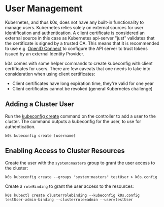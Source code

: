 <!--
SPDX-FileCopyrightText: 2021 k0s authors

SPDX-License-Identifier: CC-BY-SA-4.0
-->

# User Management

Kubernetes, and thus k0s, does not have any built-in functionality to manage users. Kubernetes relies solely on external sources for user identification and authentication. A client certificate is considered an external source in this case as Kubernetes api-server "just" validates that the certificate is signed by a trusted CA. This means that it is recommended to use e.g. [OpenID Connect](./examples/oidc/oidc-cluster-configuration.md) to configure the API server to trust tokens issued by an external Identity Provider.

k0s comes with some helper commands to create kubeconfig with client certificates for users. There are few caveats that one needs to take into consideration when using client certificates:

* Client certificates have long expiration time, they're valid for one year
* Client certificates cannot be revoked (general Kubernetes challenge)

## Adding a Cluster User

Run the [kubeconfig create](cli/k0s_kubeconfig_create.md) command on the controller to add a user to the cluster. The command outputs a kubeconfig for the user, to use for authentication.

```shell
k0s kubeconfig create [username]
```

## Enabling Access to Cluster Resources

Create the user with the `system:masters` group to grant the user access to the cluster:

```shell
k0s kubeconfig create --groups "system:masters" testUser > k0s.config
```

Create a `roleBinding` to grant the user access to the resources:

```shell
k0s kubectl create clusterrolebinding --kubeconfig k0s.config testUser-admin-binding --clusterrole=admin --user=testUser
```
